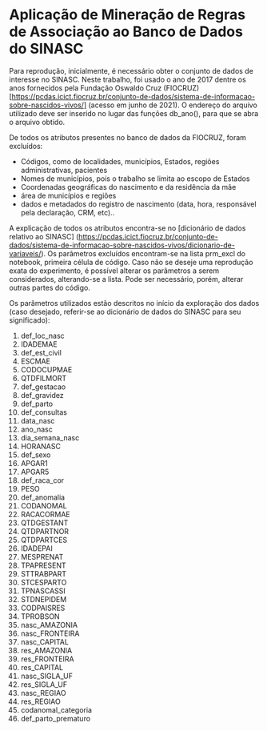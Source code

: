 # Aplicação de Mineração de Regras de Associação ao Banco de Dados do SINASC

Para reprodução, inicialmente, é necessário obter o conjunto de dados de interesse no SINASC. Neste trabalho, foi usado o ano de 2017 dentre os anos fornecidos pela Fundação Oswaldo Cruz (FIOCRUZ)[https://pcdas.icict.fiocruz.br/conjunto-de-dados/sistema-de-informacao-sobre-nascidos-vivos/] (acesso em junho de 2021). O endereço do arquivo utilizado deve ser inserido no lugar das funções db_ano(), para que se abra o arquivo obtido.

De todos os atributos presentes no banco de dados da FIOCRUZ, foram excluídos:
* Códigos, como de localidades, municípios, Estados, regiões administrativas, pacientes
* Nomes de municípios, pois o trabalho se limita ao escopo de Estados
* Coordenadas geográficas do nascimento e da residência da mãe
* área de municípios e regiões
* dados e metadados do registro de nascimento (data, hora, responsável pela declaração, CRM, etc)..

A explicação de todos os atributos encontra-se no [dicionário de dados relativo ao SINASC] (https://pcdas.icict.fiocruz.br/conjunto-de-dados/sistema-de-informacao-sobre-nascidos-vivos/dicionario-de-variaveis/). Os parâmetros excluídos encontram-se na lista prm_excl do notebook, primeira célula de código. Caso não se deseje uma reprodução exata do experimento, é possível alterar os parâmetros a serem considerados, alterando-se a lista. Pode ser necessário, porém, alterar outras partes do código. 

Os parâmetros utilizados estão descritos no início da exploração dos dados (caso desejado, referir-se ao dicionário de dados do SINASC para seu significado):
1.   def_loc_nasc 
2.   IDADEMAE             
3.   def_est_civil        
4.   ESCMAE               
5.   CODOCUPMAE           
6.   QTDFILMORT           
7.   def_gestacao          
8.   def_gravidez          
9.   def_parto             
10.   def_consultas         
11.   data_nasc             
12.   ano_nasc               
13.   dia_semana_nasc       
14.   HORANASC             
15.   def_sexo              
16.   APGAR1               
17.   APGAR5               
18.   def_raca_cor          
19.   PESO                 
20.   def_anomalia          
21.   CODANOMAL             
22.   RACACORMAE           
23.   QTDGESTANT           
24.   QTDPARTNOR           
25.   QTDPARTCES           
26.   IDADEPAI             
27.   MESPRENAT            
28.   TPAPRESENT           
29.   STTRABPART           
30.   STCESPARTO           
31.   TPNASCASSI           
32.   STDNEPIDEM           
33.   CODPAISRES           
34.   TPROBSON               
35.   nasc_AMAZONIA         
36.   nasc_FRONTEIRA        
37.   nasc_CAPITAL          
38.   res_AMAZONIA          
39.   res_FRONTEIRA         
40.   res_CAPITAL           
41.   nasc_SIGLA_UF         
42.   res_SIGLA_UF          
43.   nasc_REGIAO           
44.   res_REGIAO            
45.   codanomal_categoria   
46.   def_parto_prematuro   
